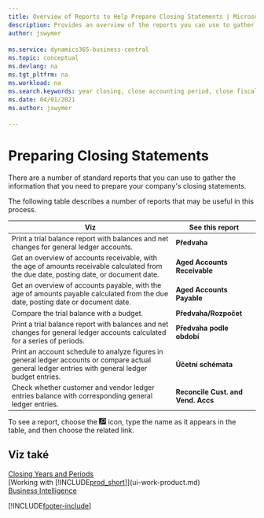 ```yaml
---
title: Overview of Reports to Help Prepare Closing Statements | Microsoft Docs
description: Provides an overview of the reports you can use to gather information to prepare your company's closing statements when closing the fiscal year.
author: jswymer

ms.service: dynamics365-business-central
ms.topic: conceptual
ms.devlang: na
ms.tgt_pltfrm: na
ms.workload: na
ms.search.keywords: year closing, close accounting period, close fiscal year, aging, creditor payments, vendor payments, assets, liabilities, equity, analysis, reporting, financial report, business intelligence, BI, Power Bi, KPI
ms.date: 04/01/2021
ms.author: jswymer

---
```

# Preparing Closing Statements
There are a number of standard reports that you can use to gather the information that you need to prepare your company's closing statements.

The following table describes a number of reports that may be useful in this process.

| Viz | See this report |
| --- | --- |
| Print a trial balance report with balances and net changes for general ledger accounts. | **Předvaha** |
| Get an overview of accounts receivable, with the age of amounts receivable calculated from the due date, posting date, or document date. | **Aged Accounts Receivable** |
| Get an overview of accounts payable, with the age of amounts payable calculated from the due date, posting date or document date. | **Aged Accounts Payable** |
| Compare the trial balance with a budget. | **Předvaha/Rozpočet** |
| Print a trial balance report with balances and net changes for general ledger accounts calculated for a series of periods. | **Předvaha podle období** |
| Print an account schedule to analyze figures in general ledger accounts or compare actual general ledger entries with general ledger budget entries. | **Účetní schémata** |
| Check whether customer and vendor ledger entries balance with corresponding general ledger entries. | **Reconcile Cust. and Vend. Accs** |

To see a report, choose the ![Lightbulb that opens the Tell Me feature](media/ui-search/search_small.png "Tell me what you want to do") icon, type the name as it appears in the table, and then choose the related link.

## Viz také
[Closing Years and Periods](year-close-years-periods.md)  
[Working with [!INCLUDE[prod_short](includes/prod_short.md)]](ui-work-product.md)  
[Business Intelligence](bi.md)


[!INCLUDE[footer-include](includes/footer-banner.md)]